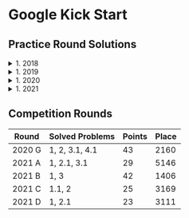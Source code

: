 # Google Kick Start

## Practice Round Solutions
<details>
<summary>1. 2018</summary>
  * Round A
    * Question 1 => SOLVED
    * Question 2 => 
    * Question 3 => 
</details>
<details>
<summary>1. 2019</summary>
  * Round A
    * Question 1 => SOLVED
    * Question 2 => 
    * Question 3 => 
  * Round B
    * Question 1 => ONLY TEST 1
    * Question 2 => 
    * Question 3 => 
</details>
<details>
<summary>1. 2020</summary>
  * Round A
    * Question 1 => SOLVED
    * Question 2 => SOLVED
    * Question 3 => ONLY TEST 1
    * Question 4 => 
  * Round B
    * Question 1 => SOLVED
    * Question 2 => SOLVED
    * Question 3 => 
    * Question 4 => 
  * Round C
    * Question 1 => SOLVED
    * Question 2 => 
    * Question 3 => 
    * Question 4 => 
  * Round D
    * Question 1 => SOLVED
    * Question 2 => 
    * Question 3 => 
    * Question 4 => 
  * Round E
    * Question 1 => SOLVED
    * Question 2 => SOLVED
    * Question 3 => 
    * Question 4 => 
  * Round F
    * Question 1 => SOLVED
    * Question 2 => SOLVED
    * Question 3 => 
    * Question 4 => 
  * Round G
    * Question 1 => SOLVED
    * Question 2 => SOLVED
    * Question 3 => ONLY TEST 1
    * Question 4 => 
  * Round H
    * Question 1 => SOLVED
    * Question 2 => ONLY TEST 1
    * Question 3 => 
    * Question 4 => 
</details>
<details>
<summary>1. 2021</summary>
  * Round A
    * Question 1 => SOLVED
    * Question 2 => SOLVED
    * Question 3 => SOLVED
    * Question 4 => 
  * Round B
    * Question 1 => SOLVED
    * Question 2 => 
    * Question 3 => SOLVED
    * Question 4 => 
  * Round C
    * Question 1 => SOLVED
    * Question 2 => SOLVED
    * Question 3 => 
    * Question 4 => SOLVED
  * Round D
    * Question 1 => SOLVED
    * Question 2 => ONLY TEST 1
    * Question 3 => 
    * Question 4 => SOLVED
</details>

## Competition Rounds
| Round  | Solved Problems | Points | Place |
|--------|-----------------|--------|-------|
| 2020 G | 1, 2, 3.1, 4.1  | 43     | 2160  |
| 2021 A | 1, 2.1, 3.1     | 29     | 5146  |
| 2021 B | 1, 3            | 42     | 1406  |
| 2021 C | 1.1, 2          | 25     | 3169  |
| 2021 D | 1, 2.1          | 23     | 3111  |